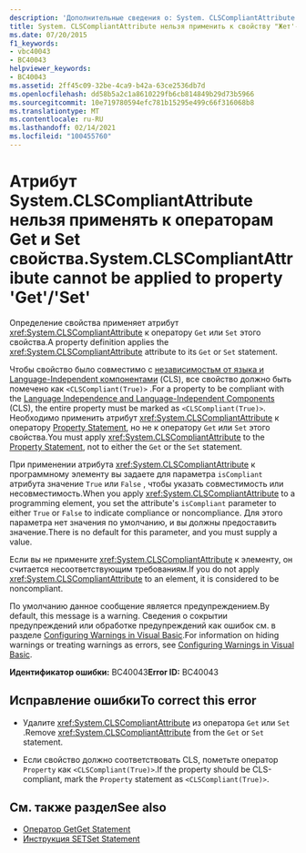 ```yaml
---
description: 'Дополнительные сведения о: System. CLSCompliantAttribute нельзя применить к свойству Get/Set'
title: System. CLSCompliantAttribute нельзя применить к свойству "Жет'-'Сет"
ms.date: 07/20/2015
f1_keywords:
- vbc40043
- BC40043
helpviewer_keywords:
- BC40043
ms.assetid: 2ff45c09-32be-4ca9-b42a-63ce2536db7d
ms.openlocfilehash: dd58b5a2c1a8610229fb6cb814849b29d73b5966
ms.sourcegitcommit: 10e719780594efc781b15295e499c66f316068b8
ms.translationtype: MT
ms.contentlocale: ru-RU
ms.lasthandoff: 02/14/2021
ms.locfileid: "100455760"
---
```

# <a name="systemclscompliantattribute-cannot-be-applied-to-property-getset"></a><span data-ttu-id="e44b7-103">Атрибут System.CLSCompliantAttribute нельзя применять к операторам Get и Set свойства.</span><span class="sxs-lookup"><span data-stu-id="e44b7-103">System.CLSCompliantAttribute cannot be applied to property 'Get'/'Set'</span></span>

<span data-ttu-id="e44b7-104">Определение свойства применяет атрибут <xref:System.CLSCompliantAttribute> к оператору `Get` или `Set` этого свойства.</span><span class="sxs-lookup"><span data-stu-id="e44b7-104">A property definition applies the <xref:System.CLSCompliantAttribute> attribute to its `Get` or `Set` statement.</span></span>  
  
 <span data-ttu-id="e44b7-105">Чтобы свойство было совместимо с [независимостьм от языка и Language-Independent компонентами](../../standard/language-independence-and-language-independent-components.md) (CLS), все свойство должно быть помечено как `<CLSCompliant(True)>` .</span><span class="sxs-lookup"><span data-stu-id="e44b7-105">For a property to be compliant with the [Language Independence and Language-Independent Components](../../standard/language-independence-and-language-independent-components.md) (CLS), the entire property must be marked as `<CLSCompliant(True)>`.</span></span> <span data-ttu-id="e44b7-106">Необходимо применить атрибут <xref:System.CLSCompliantAttribute> к оператору [Property Statement](../language-reference/statements/property-statement.md), но не к оператору `Get` или `Set` этого свойства.</span><span class="sxs-lookup"><span data-stu-id="e44b7-106">You must apply <xref:System.CLSCompliantAttribute> to the [Property Statement](../language-reference/statements/property-statement.md), not to either the `Get` or the `Set` statement.</span></span>  
  
 <span data-ttu-id="e44b7-107">При применении атрибута <xref:System.CLSCompliantAttribute> к программному элементу вы задаете для параметра `isCompliant` атрибута значение `True` или `False` , чтобы указать совместимость или несовместимость.</span><span class="sxs-lookup"><span data-stu-id="e44b7-107">When you apply <xref:System.CLSCompliantAttribute> to a programming element, you set the attribute's `isCompliant` parameter to either `True` or `False` to indicate compliance or noncompliance.</span></span> <span data-ttu-id="e44b7-108">Для этого параметра нет значения по умолчанию, и вы должны предоставить значение.</span><span class="sxs-lookup"><span data-stu-id="e44b7-108">There is no default for this parameter, and you must supply a value.</span></span>  
  
 <span data-ttu-id="e44b7-109">Если вы не примените <xref:System.CLSCompliantAttribute> к элементу, он считается несоответствующим требованиям.</span><span class="sxs-lookup"><span data-stu-id="e44b7-109">If you do not apply <xref:System.CLSCompliantAttribute> to an element, it is considered to be noncompliant.</span></span>  
  
 <span data-ttu-id="e44b7-110">По умолчанию данное сообщение является предупреждением.</span><span class="sxs-lookup"><span data-stu-id="e44b7-110">By default, this message is a warning.</span></span> <span data-ttu-id="e44b7-111">Сведения о сокрытии предупреждений или обработке предупреждений как ошибок см. в разделе [Configuring Warnings in Visual Basic](/visualstudio/ide/configuring-warnings-in-visual-basic).</span><span class="sxs-lookup"><span data-stu-id="e44b7-111">For information on hiding warnings or treating warnings as errors, see [Configuring Warnings in Visual Basic](/visualstudio/ide/configuring-warnings-in-visual-basic).</span></span>  
  
 <span data-ttu-id="e44b7-112">**Идентификатор ошибки:** BC40043</span><span class="sxs-lookup"><span data-stu-id="e44b7-112">**Error ID:** BC40043</span></span>  
  
## <a name="to-correct-this-error"></a><span data-ttu-id="e44b7-113">Исправление ошибки</span><span class="sxs-lookup"><span data-stu-id="e44b7-113">To correct this error</span></span>  
  
- <span data-ttu-id="e44b7-114">Удалите <xref:System.CLSCompliantAttribute> из оператора `Get` или `Set` .</span><span class="sxs-lookup"><span data-stu-id="e44b7-114">Remove <xref:System.CLSCompliantAttribute> from the `Get` or `Set` statement.</span></span>  
  
- <span data-ttu-id="e44b7-115">Если свойство должно соответствовать CLS, пометьте оператор `Property` как `<CLSCompliant(True)>`.</span><span class="sxs-lookup"><span data-stu-id="e44b7-115">If the property should be CLS-compliant, mark the `Property` statement as `<CLSCompliant(True)>`.</span></span>  
  
## <a name="see-also"></a><span data-ttu-id="e44b7-116">См. также раздел</span><span class="sxs-lookup"><span data-stu-id="e44b7-116">See also</span></span>

- [<span data-ttu-id="e44b7-117">Оператор Get</span><span class="sxs-lookup"><span data-stu-id="e44b7-117">Get Statement</span></span>](../language-reference/statements/get-statement.md)
- [<span data-ttu-id="e44b7-118">Инструкция SET</span><span class="sxs-lookup"><span data-stu-id="e44b7-118">Set Statement</span></span>](../language-reference/statements/set-statement.md)
